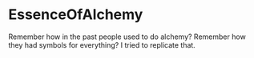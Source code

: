 EssenceOfAlchemy
================
Remember how in the past people used to do alchemy? Remember how they had symbols for everything? I tried to replicate that.
